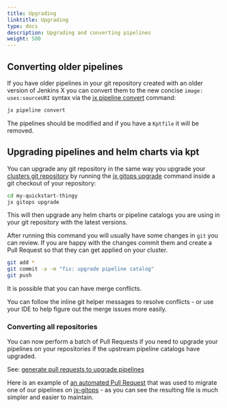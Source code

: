 ```yaml
---
title: Upgrading
linktitle: Upgrading
type: docs
description: Upgrading and converting pipelines
weight: 500
---
```



## Converting older pipelines

If you have older pipelines in your git repository created with an older version of Jenkins X you can convert them to the new concise `image: uses:sourceURI` syntax via the [jx pipeline convert](https://github.com/jenkins-x/jx-pipeline/blob/master/docs/cmd/jx-pipeline_convert.md#jx-pipeline-convert) command:

```bash
jx pipeline convert 
```        

The pipelines should be modified and if you have a `Kptfile` it will be removed.
   
## Upgrading pipelines and helm charts via kpt

You can upgrade any git repository in the same way you upgrade your [clusters git repository](/v3/guides/upgrade/#cluster) by running the [jx gitops upgrade](https://github.com/jenkins-x/jx-gitops/blob/master/docs/cmd/jx-gitops_update.md) command inside a git checkout of your repository:

```bash
cd my-quickstart-thingy
jx gitops upgrade
```              

This will then upgrade any helm charts or pipeline catalogs you are using in your git repository with the latest versions.

After running this command you will usually have some changes in `git` you can review. If you are happy with the changes commit them and create a Pull Request so that they can get applied on your cluster.

```bash
git add *
git commit -a -m "fix: upgrade pipeline catalog"
git push
```               

It is possible that you can have merge conflicts.  

You can follow the inline git helper messages to resolve conflicts - or use your IDE to help figure out the merge issues more easily. 

### Converting all repositories

You can now perform a batch of Pull Requests if you need to upgrade your pipelines on your repositories if the upstream pipeline catalogs have upgraded.

See: [generate pull requests to upgrade pipelines](/v3/admin/guides/migrate/v3-alpha/#upgrading-pipelines-in-your-repositories)

Here is an example of [an automated Pull Request](https://github.com/jenkins-x/jx-gitops/pull/551) that was used to migrate one of our pipelines on [jx-gitops](https://github.com/jenkins-x/jx-gitops) - as you can see the resulting file is much simpler and easier to maintain.